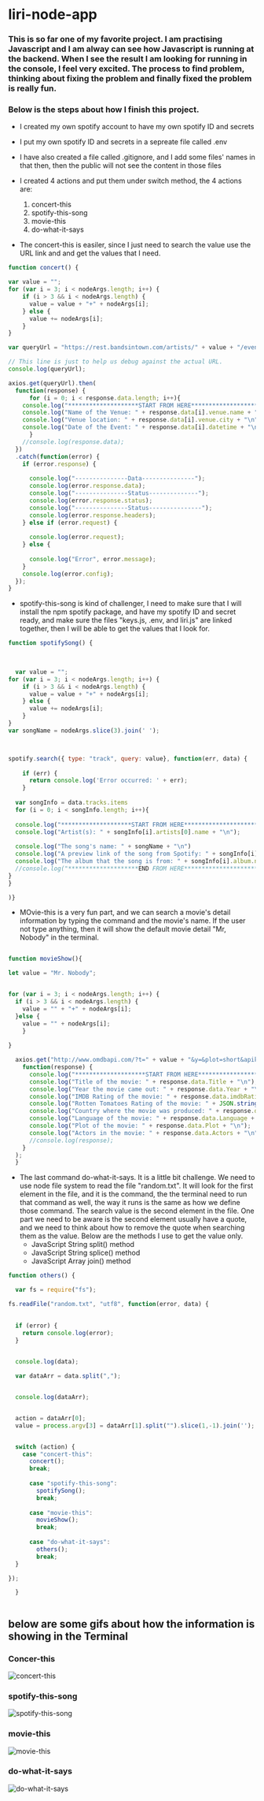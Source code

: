 # liri-node-app


### This is so far one of my favorite project. I am practising Javascript and I am alway can see how Javascript is running at the backend. When I see the result I am looking for running in the console, I feel very excited. The process to find problem, thinking about fixing the problem and finally fixed the problem is really fun.

### Below is the steps about how I finish this project.
- I created my own spotify account to have my own spotify ID and secrets
- I put my own spotify ID and secrets in a sepreate file called .env
- I have also created a file called .gitignore, and I add some files' names in that then, then the public will not see the content in those files
- I created 4 actions and put them under switch method, the 4 actions are:
    1. concert-this
    2. spotify-this-song
    3. movie-this
    4. do-what-it-says

- The concert-this is easiler, since I just need to search the value use the URL link and and get the values that I need.
``` javascript
function concert() {

var value = "";
for (var i = 3; i < nodeArgs.length; i++) {
    if (i > 3 && i < nodeArgs.length) {
      value = value + "+" + nodeArgs[i];
    } else {
      value += nodeArgs[i];
    }
}

var queryUrl = "https://rest.bandsintown.com/artists/" + value + "/events?app_id=codingbootcamp";

// This line is just to help us debug against the actual URL.
console.log(queryUrl);

axios.get(queryUrl).then(
  function(response) {
      for (i = 0; i < response.data.length; i++){
    console.log("********************START FROM HERE***************************" + "\n")
    console.log("Name of the Venue: " + response.data[i].venue.name + "\n");
    console.log("Venue location: " + response.data[i].venue.city + "\n");
    console.log("Date of the Event: " + response.data[i].datetime + "\n");
      }
    //console.log(response.data);
  })
  .catch(function(error) {
    if (error.response) {
     
      console.log("---------------Data---------------");
      console.log(error.response.data);
      console.log("---------------Status--------------");
      console.log(error.response.status);
      console.log("---------------Status---------------");
      console.log(error.response.headers);
    } else if (error.request) {
 
      console.log(error.request);
    } else {
     
      console.log("Error", error.message);
    }
    console.log(error.config);
  });
}

```
- spotify-this-song is kind of challenger, I need to make sure that I will install the npm spotify package, and have my spotify ID and secret ready, and make sure the files "keys.js, .env, and liri.js" are linked together, then I will be able to get the values that I look for.

``` javascript
function spotifySong() {
  
  

  var value = "";
for (var i = 3; i < nodeArgs.length; i++) {
    if (i > 3 && i < nodeArgs.length) {
      value = value + "+" + nodeArgs[i];
    } else {
      value += nodeArgs[i];
    }
}
var songName = nodeArgs.slice(3).join(' ');



spotify.search({ type: "track", query: value}, function(err, data) {
 
    if (err) {
      return console.log('Error occurred: ' + err);
    }
  
  var songInfo = data.tracks.items
  for (i = 0; i < songInfo.length; i++){
    
  console.log("********************START FROM HERE***************************" + "\n")
  console.log("Artist(s): " + songInfo[i].artists[0].name + "\n");
  
  console.log("The song's name: " + songName + "\n")
  console.log("A preview link of the song from Spotify: " + songInfo[i].preview_url + "\n")
  console.log("The album that the song is from: " + songInfo[i].album.name + "\n")
  //console.log("********************END FROM HERE***************************")
}  
} 

)}

```
- MOvie-this is a very fun part, and we can search a movie's detail information by typing the command and the movie's name. If the user not type anything, then it will show the default movie detail "Mr, Nobody" in the terminal.

``` javascript

function movieShow(){

let value = "Mr. Nobody";


for (var i = 3; i < nodeArgs.length; i++) {
  if (i > 3 && i < nodeArgs.length) {
    value = "" + "+" + nodeArgs[i];
  }else {
    value = "" + nodeArgs[i];
    }
    
}

  axios.get("http://www.omdbapi.com/?t=" + value + "&y=&plot=short&apikey=trilogy").then(
    function(response) {
      console.log("********************START FROM HERE***************************" + "\n")
      console.log("Title of the movie: " + response.data.Title + "\n");
      console.log("Year the movie came out: " + response.data.Year + "\n");
      console.log("IMDB Rating of the movie: " + response.data.imdbRating + "\n");
      console.log("Rotten Tomatoes Rating of the movie: " + JSON.stringify(response.data.Ratings[1].Value) + "\n");
      console.log("Country where the movie was produced: " + response.data.Country + "\n");
      console.log("Language of the movie: " + response.data.Language + "\n");
      console.log("Plot of the movie: " + response.data.Plot + "\n");
      console.log("Actors in the movie: " + response.data.Actors + "\n");
      //console.log(response);
    }
  );
  }

```
- The last command do-what-it-says. It is a little bit challenge. We need to use node file system to read the file "random.txt". It will look for the first element in the file, and it is the command, the the terminal need to run that command as well, the way it runs is the same as how we define those command. The search value is the second element in the file. One part we need to be aware is the second element usually have a quote, and we need to think about how to remove the quote when searching them as the value. Below are the methods I use to get the value only.
    - JavaScript String split() method
    - JavaScript String splice() method
    - JavaScript Array join() method

``` javascript
function others() {

  var fs = require("fs");

fs.readFile("random.txt", "utf8", function(error, data) {

 
  if (error) {
    return console.log(error);
  }

 
  console.log(data);

  var dataArr = data.split(",");


  console.log(dataArr);


  action = dataArr[0];
  value = process.argv[3] = dataArr[1].split("").slice(1,-1).join('');


  switch (action) {
    case "concert-this":
      concert();
      break;
  
      case "spotify-this-song":
        spotifySong();
        break;
  
      case "movie-this":
        movieShow();
        break;
  
      case "do-what-it-says":
        others();
        break;
  }

});

  }



```

## below are some gifs about how the information is showing in the Terminal

### Concer-this
![concert-this](./gifs/concert-this.gif)

### spotify-this-song
![spotify-this-song](./gifs/spotify-this-song.gif)

### movie-this
![movie-this](./gifs/movie-this.gif)

### do-what-it-says
![do-what-it-says](./gifs/do-what-it-says.gif)